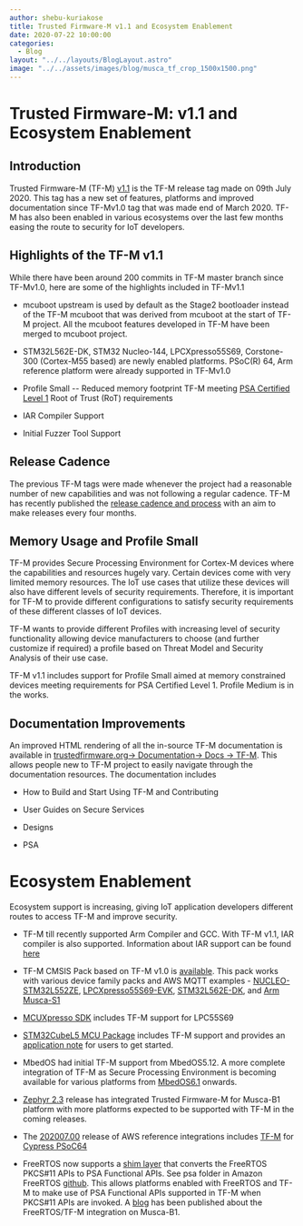 ```yaml
---
author: shebu-kuriakose
title: Trusted Firmware-M v1.1 and Ecosystem Enablement
date: 2020-07-22 10:00:00
categories:
  - Blog
layout: "../../layouts/BlogLayout.astro"
image: "../../assets/images/blog/musca_tf_crop_1500x1500.png"
---
```


# **Trusted Firmware-M: v1.1 and Ecosystem Enablement**

## Introduction

Trusted Firmware-M (TF-M)
[v1.1](https://git.trustedfirmware.org/TF-M/trusted-firmware-m.git/tag/?h=TF-Mv1.1)
is the TF-M release tag made on 09th July 2020. This tag has a new set
of features, platforms and improved documentation since TF-Mv1.0 tag
that was made end of March 2020. TF-M has also been enabled in various
ecosystems over the last few months easing the route to security for IoT
developers.

## Highlights of the TF-M v1.1

While there have been around 200 commits in TF-M master branch since
TF-Mv1.0, here are some of the highlights included in TF-Mv1.1

- mcuboot upstream is used by default as the Stage2 bootloader instead
  of the TF-M mcuboot that was derived from mcuboot at the start of
  TF-M project. All the mcuboot features developed in TF-M have been
  merged to mcuboot project.

- STM32L562E-DK, STM32 Nucleo-144, LPCXpresso55S69, Corstone-300
  (Cortex-M55 based) are newly enabled platforms. PSoC(R) 64, Arm
  reference platform were already supported in TF-Mv1.0

- Profile Small -- Reduced memory footprint TF-M meeting [PSA
  Certified Level
  1](https://www.psacertified.org/getting-certified/silicon-vendor/overview/level-1/)
  Root of Trust (RoT) requirements

- IAR Compiler Support

- Initial Fuzzer Tool Support

## Release Cadence

The previous TF-M tags were made whenever the project had a reasonable
number of new capabilities and was not following a regular cadence. TF-M
has recently published the [release cadence and
process](https://ci-builds.trustedfirmware.org/static-files/ELVnWBhwKZva5dUxJAdMBum0BjVQuSXHC-mDrge5xc4xNjUxNjg0NDk3MTgwOjk6YW5vbnltb3VzOmpvYi90Zi1tLWJ1aWxkLWRvY3MtbmlnaHRseS9sYXN0U3RhYmxlQnVpbGQvYXJ0aWZhY3Q=/trusted-firmware-m/build/docs/user_guide/html/releases/release_process.html#release-cadence-and-process)
with an aim to make releases every four months.

## Memory Usage and Profile Small

TF-M provides Secure Processing Environment for Cortex-M devices where
the capabilities and resources hugely vary. Certain devices come with
very limited memory resources. The IoT use cases that utilize these
devices will also have different levels of security requirements.
Therefore, it is important for TF-M to provide different configurations
to satisfy security requirements of these different classes of IoT
devices.

TF-M wants to provide different Profiles with increasing level of
security functionality allowing device manufacturers to choose (and
further customize if required) a profile based on Threat Model and
Security Analysis of their use case.

TF-M v1.1 includes support for Profile Small aimed at memory constrained
devices meeting requirements for PSA Certified Level 1. Profile Medium
is in the works.

## Documentation Improvements

An improved HTML rendering of all the in-source TF-M documentation is
available in [trustedfirmware.org-\> Documentation-\> Docs -\>
TF-M](https://ci.trustedfirmware.org/job/tf-m-build-docs-nightly/lastStableBuild/artifact/trusted-firmware-m/build/docs/user_guide/html/index.html).
This allows people new to TF-M project to easily navigate through the
documentation resources. The documentation includes

- How to Build and Start Using TF-M and Contributing

- User Guides on Secure Services

- Designs

- PSA

# Ecosystem Enablement

Ecosystem support is increasing, giving IoT application developers
different routes to access TF-M and improve security.

- TF-M till recently supported Arm Compiler and GCC. With TF-M v1.1,
  IAR compiler is also supported. Information about IAR support can be
  found
  [here](https://ci-builds.trustedfirmware.org/static-files/nklUEgoRNcp0GIE1rAXknNmE89kDy9wQdW1nf0eKS6AxNjU3MDMxOTg1NzQxOjk6YW5vbnltb3VzOmpvYi90Zi1tLWJ1aWxkLWRvY3MtbmlnaHRseS9sYXN0U3RhYmxlQnVpbGQvYXJ0aWZhY3Q=/trusted-firmware-m/build/docs/user_guide/html/building/tfm_build_instruction_iar.html)

- TF-M CMSIS Pack based on TF-M v1.0 is
  [available](https://www.keil.com/dd2/Pack/#/ARM.TFM.2.0.0.pack).
  This pack works with various device family packs and AWS MQTT
  examples -
  [NUCLEO-STM32L552ZE](https://www.keil.com/download/files/AWS_MQTT_Demo_NUCLEO-L552ZE-Q_TZ.zip),
  [LPCXpresso55S69-EVK](https://www.keil.com/download/files/AWS_MQTT_Demo_LPCXpresso55S69_TZ.zip),
  [STM32L562E-DK](https://www.keil.com/download/files/AWS_MQTT_Demo_STM32L562E-DK_TZ.zip),
  and [Arm
  Musca-S1](https://www2.keil.com/docs/default-source/default-document-library/AWS_MQTT_Demo_Musca-S1.zip)

- [MCUXpresso
  SDK](https://www.nxp.com/design/software/development-software/mcuxpresso-software-and-tools/mcuxpresso-software-development-kit-sdk:MCUXpresso-SDK)
  includes TF-M support for LPC55S69

- [STM32CubeL5 MCU
  Package](https://www.st.com/en/embedded-software/stm32cubel5.html)
  includes TF-M support and provides an [application
  note](https://www.st.com/content/ccc/resource/technical/document/user_manual/group1/fb/57/0a/1c/6a/e1/44/fa/DM00678763/files/DM00678763.pdf/jcr:content/translations/en.DM00678763.pdf)
  for users to get started.

- MbedOS had initial TF-M support from MbedOS5.12. A more complete
  integration of TF-M as Secure Processing Environment is becoming
  available for various platforms from
  [MbedOS6.1](https://github.com/ARMmbed/mbed-os/releases/tag/mbed-os-6.1.0)
  onwards.

- [Zephyr
  2.3](https://docs.zephyrproject.org/latest/releases/release-notes-2.3.html)
  release has integrated Trusted Firmware-M for Musca-B1 platform with
  more platforms expected to be supported with TF-M in the coming
  releases.

- The
  [202007.00](https://github.com/aws/amazon-freertos/tree/202007.00)
  release of AWS reference integrations includes
  [TF-M](https://github.com/aws/amazon-freertos/tree/202007.00/vendors/cypress/MTB/psoc6/psoc64tfm)
  for [Cypress
  PSoC64](https://devices.amazonaws.com/detail/a3G0h0000088AgXEAU/PSoC%C2%AE-64-Standard-secure-AWS-Wi-Fi-Bluetooth-Pioneer-Kit)

- FreeRTOS now supports a [shim layer](https://github.com/aws/amazon-freertos/tree/master/libraries/abstractions/pkcs11) that converts the FreeRTOS PKCS\#11 APIs to PSA Functional APIs. See psa folder in Amazon FreeRTOS [github](https://github.com/aws/amazon-freertos/tree/master/libraries/abstractions/pkcs11). This allows platforms enabled with FreeRTOS and TF-M to make use of PSA Functional APIs supported in TF-M when PKCS\#11 APIs are invoked. A [blog](https://www.freertos.org/2020/07/security-for-arm-cortex-m-devices-with-freertos.html) has been published about the FreeRTOS/TF-M integration on Musca-B1.
